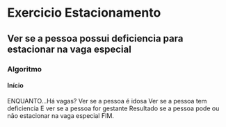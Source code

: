 # Exercicio Estacionamento
## Ver se a pessoa possui deficiencia para estacionar na vaga especial
### Algoritmo 
#### Início
ENQUANTO...Há vagas?
Ver se a pessoa é idosa
Ver se a pessoa tem deficiencia
E ver se a pessoa for gestante
Resultado se a pessoa pode ou não estacionar na vaga especial
FIM.
